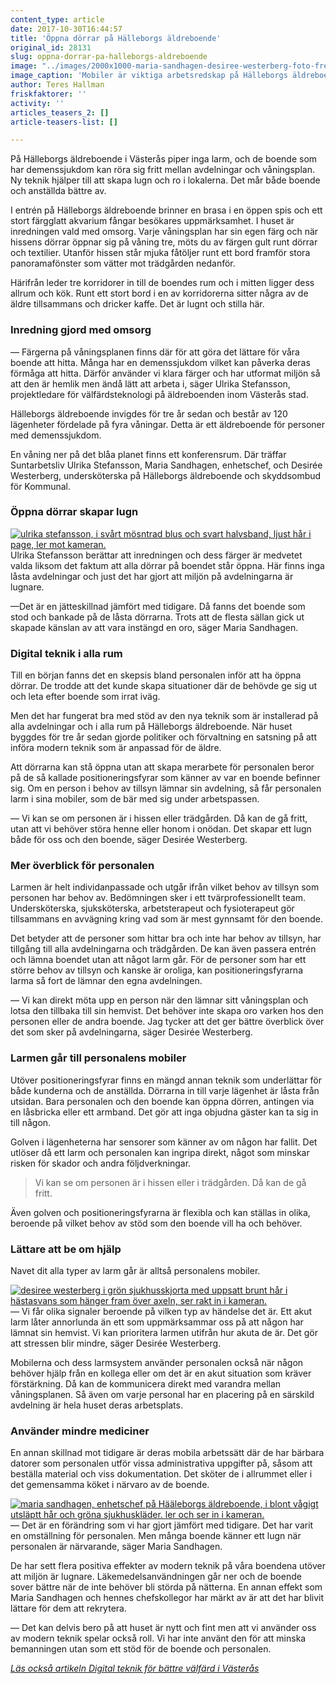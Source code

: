 ```yaml
---
content_type: article
date: 2017-10-30T16:44:57
title: 'Öppna dörrar på Hälleborgs äldreboende'
original_id: 28131
slug: oppna-dorrar-pa-halleborgs-aldreboende
image: "../images/2000x1000-maria-sandhagen-desiree-westerberg-foto-fredrik-sandberg-tt.jpg"
image_caption: 'Mobiler är viktiga arbetsredskap på Hälleborgs äldreboende. Dit går larmen, som låter olika beroende på vad som har inträffat. Med mobilerna kan de anställda också be om förstärkning hos varandra. '
author: Teres Hallman
friskfaktorer: ''
activity: ''
articles_teasers_2: []
article-teasers-list: []

---
```


På Hälleborgs äldreboende i Västerås piper inga larm, och de boende som har demenssjukdom kan röra sig fritt mellan avdelningar och våningsplan. Ny teknik hjälper till att skapa lugn och ro i lokalerna. Det mår både boende och anställda bättre av.

I entrén på Hälleborgs äldreboende brinner en brasa i en öppen spis och ett stort färgglatt akvarium fångar besökares uppmärksamhet. I huset är inredningen vald med omsorg. Varje våningsplan har sin egen färg och när hissens dörrar öppnar sig på våning tre, möts du av färgen gult runt dörrar och textilier. Utanför hissen står mjuka fåtöljer runt ett bord framför stora panoramafönster som vätter mot trädgården nedanför.

Härifrån leder tre korridorer in till de boendes rum och i mitten ligger dess allrum och kök. Runt ett stort bord i en av korridorerna sitter några av de äldre tillsammans och dricker kaffe. Det är lugnt och stilla här.

### Inredning gjord med omsorg

— Färgerna på våningsplanen finns där för att göra det lättare för våra boende att hitta. Många har en demenssjukdom vilket kan påverka deras förmåga att hitta. Därför använder vi klara färger och har utformat miljön så att den är hemlik men ändå lätt att arbeta i, säger Ulrika Stefansson, projektledare för välfärdsteknologi på äldreboenden inom Västerås stad.

Hälleborgs äldreboende invigdes för tre år sedan och består av 120 lägenheter fördelade på fyra våningar. Detta är ett äldreboende för personer med demenssjukdom.

En våning ner på det blåa planet finns ett konferensrum. Där träffar Suntarbetsliv Ulrika Stefansson, Maria Sandhagen, enhetschef, och Desirée Westerberg, undersköterska på Hälleborgs äldreboende och skyddsombud för Kommunal.

### Öppna dörrar skapar lugn

[![ulrika stefansson, i svårt mösntrad blus och svart halvsband, ljust hår i page, ler mot kameran. ](https://www.suntarbetsliv.se/wp-content/uploads/2017/10/200x240-ulrika-stefansson-foto-fredrik-sandberg-tt.jpg)](https://www.suntarbetsliv.se/wp-content/uploads/2017/10/200x240-ulrika-stefansson-foto-fredrik-sandberg-tt.jpg)Ulrika Stefansson berättar att inredningen och dess färger är medvetet valda liksom det faktum att alla dörrar på boendet står öppna. Här finns inga låsta avdelningar och just det har gjort att miljön på avdelningarna är lugnare.

—Det är en jätteskillnad jämfört med tidigare. Då fanns det boende som stod och bankade på de låsta dörrarna. Trots att de flesta sällan gick ut skapade känslan av att vara instängd en oro, säger Maria Sandhagen.

### Digital teknik i alla rum

Till en början fanns det en skepsis bland personalen inför att ha öppna dörrar. De trodde att det kunde skapa situationer där de behövde ge sig ut och leta efter boende som irrat iväg.

Men det har fungerat bra med stöd av den nya teknik som är installerad på alla avdelningar och i alla rum på Hälleborgs äldreboende. När huset byggdes för tre år sedan gjorde politiker och förvaltning en satsning på att införa modern teknik som är anpassad för de äldre.

Att dörrarna kan stå öppna utan att skapa merarbete för personalen beror på de så kallade positioneringsfyrar som känner av var en boende befinner sig. Om en person i behov av tillsyn lämnar sin avdelning, så får personalen larm i sina mobiler, som de bär med sig under arbetspassen.

— Vi kan se om personen är i hissen eller trädgården. Då kan de gå fritt, utan att vi behöver störa henne eller honom i onödan. Det skapar ett lugn både för oss och den boende, säger Desirée Westerberg.

### Mer överblick för personalen

Larmen är helt individanpassade och utgår ifrån vilket behov av tillsyn som personen har behov av. Bedömningen sker i ett tvärprofessionellt team. Undersköterska, sjuksköterska, arbetsterapeut och fysioterapeut gör tillsammans en avvägning kring vad som är mest gynnsamt för den boende.

Det betyder att de personer som hittar bra och inte har behov av tillsyn, har tillgång till alla avdelningarna och trädgården. De kan även passera entrén och lämna boendet utan att något larm går. För de personer som har ett större behov av tillsyn och kanske är oroliga, kan positioneringsfyrarna larma så fort de lämnar den egna avdelningen.

— Vi kan direkt möta upp en person när den lämnar sitt våningsplan och lotsa den tillbaka till sin hemvist. Det behöver inte skapa oro varken hos den personen eller de andra boende. Jag tycker att det ger bättre överblick över det som sker på avdelningarna, säger Desirée Westerberg.

### Larmen går till personalens mobiler

Utöver positioneringsfyrar finns en mängd annan teknik som underlättar för både kunderna och de anställda. Dörrarna in till varje lägenhet är låsta från utsidan. Bara personalen och den boende kan öppna dörren, antingen via en låsbricka eller ett armband. Det gör att inga objudna gäster kan ta sig in till någon.

Golven i lägenheterna har sensorer som känner av om någon har fallit. Det utlöser då ett larm och personalen kan ingripa direkt, något som minskar risken för skador och andra följdverkningar.

> Vi kan se om personen är i hissen eller i trädgården. Då kan de gå fritt.

Även golven och positioneringsfyrarna är flexibla och kan ställas in olika, beroende på vilket behov av stöd som den boende vill ha och behöver.

### Lättare att be om hjälp

Navet dit alla typer av larm går är alltså personalens mobiler.

[![desiree westerberg i grön sjukhusskjorta med uppsatt brunt hår i hästasvans som hänger fram över axeln, ser rakt in i kameran.](https://www.suntarbetsliv.se/wp-content/uploads/2017/10/200x240-desiree-westerberg-foto-fredrik-sandberg-tt.jpg)](https://www.suntarbetsliv.se/wp-content/uploads/2017/10/200x240-desiree-westerberg-foto-fredrik-sandberg-tt.jpg)— Vi får olika signaler beroende på vilken typ av händelse det är. Ett akut larm låter annorlunda än ett som uppmärksammar oss på att någon har lämnat sin hemvist. Vi kan prioritera larmen utifrån hur akuta de är. Det gör att stressen blir mindre, säger Desirée Westerberg.

Mobilerna och dess larmsystem använder personalen också när någon behöver hjälp från en kollega eller om det är en akut situation som kräver förstärkning. Då kan de kommunicera direkt med varandra mellan våningsplanen. Så även om varje personal har en placering på en särskild avdelning är hela huset deras arbetsplats.

### Använder mindre mediciner

En annan skillnad mot tidigare är deras mobila arbetssätt där de har bärbara datorer som personalen utför vissa administrativa uppgifter på, såsom att beställa material och viss dokumentation. Det sköter de i allrummet eller i det gemensamma köket i närvaro av de boende.

[![maria sandhagen, enhetschef på Hääleborgs äldreboende, i blont vågigt utsläptt hår och gröna sjukhuskläder. ler och ser in i kameran. ](https://www.suntarbetsliv.se/wp-content/uploads/2017/10/200x240-maria-sandhagen-foto-fredrik-sandberg-tt.jpg)](https://www.suntarbetsliv.se/wp-content/uploads/2017/10/200x240-maria-sandhagen-foto-fredrik-sandberg-tt.jpg)— Det är en förändring som vi har gjort jämfört med tidigare. Det har varit en omställning för personalen. Men många boende känner ett lugn när personalen är närvarande, säger Maria Sandhagen.

De har sett flera positiva effekter av modern teknik på våra boendena utöver att miljön är lugnare. Läkemedelsanvändningen går ner och de boende sover bättre när de inte behöver bli störda på nätterna. En annan effekt som Maria Sandhagen och hennes chefskollegor har märkt av är att det har blivit lättare för dem att rekrytera.

— Det kan delvis bero på att huset är nytt och fint men att vi använder oss av modern teknik spelar också roll. Vi har inte använt den för att minska bemanningen utan som ett stöd för de boende och personalen.

[_Läs också artikeln Digital teknik för bättre välfärd i Västerås_](https://www.suntarbetsliv.se/artiklar/fysisk-arbetsmiljo/digital-teknik-for-battre-valfard-i-vasteras/)

